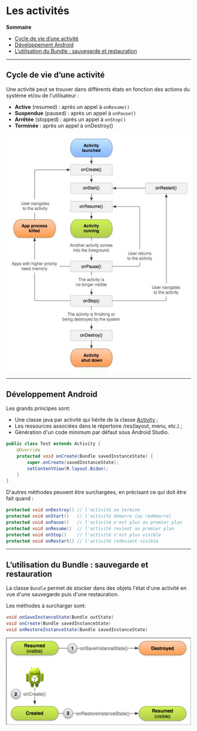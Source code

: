 # Les activités

**Sommaire**

* [Cycle de vie d’une activité](#cycle-de-vie-dune-activité)
* [Développement Android](#développement-android)
* [L’utilisation du Bundle : sauvegarde et restauration](#lutilisation-du-bundle--sauvegarde-et-restauration)

---

## Cycle de vie d’une activité

Une activité peut se trouver dans différents états en fonction des actions du système et/ou de l'utilisateur :
* **Active** (resumed) : après un appel à `onResume()`
* **Suspendue** (paused) : après un appel à `onPause()`
* **Arrêtée** (stopped) : après un appel à `onStop()`
* **Terminée** : après un appel à onDestroy()

![cycle de vie d'une activité](../images/presentation_cycleVie.png)

---

## Développement Android

Les grands principes sont:
* Une classe java par activité qui hérite de la classe [Activity](https://developer.android.com/reference/android/app/Activity.html) ;
* Les ressources associées dans le répertoire /res(layout, menu, etc.) ;
* Génération d'un code minimum par défaut sous Android Studio.

```java
public class Test extends Activity {
    @Override
    protected void onCreate(Bundle savedInstanceState) {
        super.onCreate(savedInstanceState);
        setContentView(R.layout.Bidon);
    }
}
```

D'autres méthodes peuvent être surchargées, en précisant ce qui doit être fait quand :
```java
protected void onDestroy() // l'activité se termine
protected void onStart()   // l'activité démarre (ou redémarre)
protected void onPause()   // l'activité n'est plus au premier plan
protected void onResume()  // l'activité revient au premier plan
protected void onStop()    // l'activité n'est plus visible
protected void onRestart() // l'activité redevient visible
```

---

## L’utilisation du Bundle : sauvegarde et restauration 

La classe `Bundle` permet de stocker dans des objets l'état d'une activité en vue d'une sauvegarde puis d'une restauration.

Les méthodes à surcharger sont:
```java
void onSaveInstanceState(Bundle outState)
void onCreate(Bundle savedInstanceState)
void onRestoreInstanceState(Bundle savedInstanceState)
```

![cycle de vie d'une activité](../images/presentation_bundle.png)